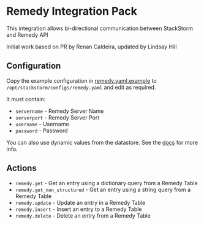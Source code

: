 # Remedy Integration Pack

This integration allows bi-directional communication between StackStorm and Remedy API

Initial work based on PR by Renan Caldeira, updated by Lindsay Hill

## Configuration

Copy the example configuration in [remedy.yaml.example](./remedy.yaml.example)
to `/opt/stackstorm/configs/remedy.yaml` and edit as required.

It must contain:

* `servername` - Remedy Server Name
* `serverport` - Remedy Server Port
* `username` - Username
* `password` - Password

You can also use dynamic values from the datastore. See the
[docs](https://docs.stackstorm.com/reference/pack_configs.html) for more info.


## Actions

* `remedy.get` - Get an entry using a dictionary query from a Remedy Table
* `remedy.get_non_structured` - Get an entry using a string query from a Remedy Table
* `remedy.update` - Update an entry in a Remedy Table
* `remedy.insert` - Insert an entry to a Remedy Table
* `remedy.delete` - Delete an entry from a Remedy Table
